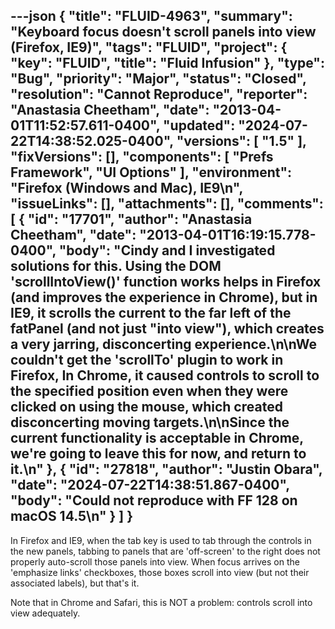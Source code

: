 ---json
{
  "title": "FLUID-4963",
  "summary": "Keyboard focus doesn't scroll panels into view (Firefox, IE9)",
  "tags": "FLUID",
  "project": {
    "key": "FLUID",
    "title": "Fluid Infusion"
  },
  "type": "Bug",
  "priority": "Major",
  "status": "Closed",
  "resolution": "Cannot Reproduce",
  "reporter": "Anastasia Cheetham",
  "date": "2013-04-01T11:52:57.611-0400",
  "updated": "2024-07-22T14:38:52.025-0400",
  "versions": [
    "1.5"
  ],
  "fixVersions": [],
  "components": [
    "Prefs Framework",
    "UI Options"
  ],
  "environment": "Firefox (Windows and Mac), IE9\n",
  "issueLinks": [],
  "attachments": [],
  "comments": [
    {
      "id": "17701",
      "author": "Anastasia Cheetham",
      "date": "2013-04-01T16:19:15.778-0400",
      "body": "Cindy and I investigated solutions for this. Using the DOM 'scrollIntoView()' function works helps in Firefox (and improves the experience in Chrome), but in IE9, it scrolls the current to the far left of the fatPanel (and not just \"into view\"), which creates a very jarring, disconcerting experience.\n\nWe couldn't get the 'scrollTo' plugin to work in Firefox, In Chrome, it caused controls to scroll to the specified position even when they were clicked on using the mouse, which created disconcerting moving targets.\n\nSince the current functionality is acceptable in Chrome, we're going to leave this for now, and return to it.\n"
    },
    {
      "id": "27818",
      "author": "Justin Obara",
      "date": "2024-07-22T14:38:51.867-0400",
      "body": "Could not reproduce with FF 128 on macOS 14.5\n"
    }
  ]
}
---
In Firefox and IE9, when the tab key is used to tab through the controls in the new panels, tabbing to panels that are 'off-screen' to the right does not properly auto-scroll those panels into view. When focus arrives on the 'emphasize links' checkboxes, those boxes scroll into view (but not their associated labels), but that's it.

Note that in Chrome and Safari, this is NOT a problem: controls scroll into view adequately.

        